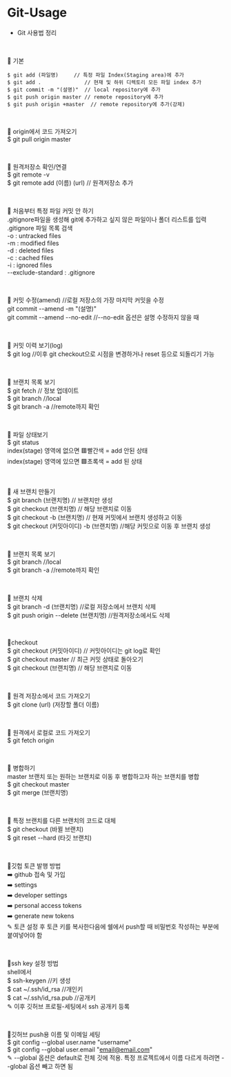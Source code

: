 # Git-Usage

* Git 사용법 정리

<br/>

📍 기본
```
$ git add (파일명)     // 특정 파일 Index(Staging area)에 추가
$ git add . 			 // 현재 및 하위 디렉토리 모든 파일 index 추가
$ git commit -m "(설명)"	// local repository에 추가
$ git push origin master // remote repository에 추가
$ git push origin +master  // remote repository에 추가(강제)
```

<br/>

📍 origin에서 코드 가져오기
<br>$ git pull origin master

<br/>

📍 원격저장소 확인/연결
<br>$ git remote -v
<br>$ git remote add (이름) (url) // 원격저장소 추가

<br/>

📍 처음부터 특정 파일 커밋 안 하기
<br>.gitignore파일을 생성해 git에 추가하고 싶지 않은 파일이나 폴더 리스트를 입력
<br>.gitignore 파일 목록 검색
<br>-o : untracked files
<br>-m : modified files
<br>-d : deleted files
<br>-c : cached files
<br>-i : ignored files
<br>--exclude-standard : .gitignore

<br/>

📍 커밋 수정(amend)     //로컬 저장소의 가장 마지막 커밋을 수정
<br>git commit --amend -m "(설명)"
<br>git commit --amend --no-edit //--no-edit 옵션은 설명 수정하지 않을 때

<br/>

📍 커밋 이력 보기(log)
<br>$ git log     //이후 git checkout으로 시점을 변경하거나 reset 등으로 되돌리기 가능

<br/>

📍 브랜치 목록 보기
<br>$ git fetch		  // 정보 업데이트
<br>$ git branch  	  //local
<br>$ git branch -a   //remote까지 확인

<br/>

📍 파일 상태보기
<br>$ git status
<br>index(stage) 영역에 없으면 🟥빨간색 = add 안된 상태
<br>index(stage) 영역에 있으면 🟩초록색 = add 된 상태

<br/>

📍 새 브랜치 만들기
<br>$ git branch (브랜치명) 	   			   // 브랜치만 생성
<br>$ git checkout (브랜치명)    			   // 해당 브랜치로 이동
<br>$ git checkout -b (브랜치명) 			   // 현재 커밋에서 브랜치 생성하고 이동
<br>$ git checkout (커밋아이디) -b (브랜치명)   //해당 커밋으로 이동 후 브랜치 생성

<br/>

📍 브랜치 목록 보기
<br>$ git branch    //local
<br>$ git branch -a //remote까지 확인

<br/>

📍 브랜치 삭제
<br>$ git branch -d (브랜치명) 			   //로컬 저장소에서 브랜치 삭제
<br>$ git push origin --delete (브랜치명)    //원격저장소에서도 삭제

<br/>

📍checkout
<br>$ git checkout (커밋아이디)  // 커밋아이디는 git log로 확인
<br>$ git checkout master	  // 최근 커밋 상태로 돌아오기
<br>$ git checkout (브랜치명)   // 해당 브랜치로 이동

<br/>

📍 원격 저장소에서 코드 가져오기
<br>$ git clone (url) (저장할 폴더 이름)

<br/>

📍 원격에서 로컬로 코드 가져오기
<br>$ git fetch origin

<br/>

📍 병합하기
<br>master 브랜치 또는 원하는 브랜치로 이동 후 병합하고자 하는 브랜치를 병합
<br>$ git checkout master
<br>$ git merge (브랜치명)

<br/>

📍 특정 브랜치를 다른 브랜치의 코드로 대체
<br>$ git checkout (바뀔 브랜치)
<br>$ git reset --hard (타깃 브랜치)

<br/>

📍깃헙 토큰 발행 방법
<br>➡️ github 접속 및 가입
<br>➡️ settings 
<br>➡️ developer settings 
<br>➡️ personal access tokens 
<br>➡️ generate new tokens
<br>✎ 토큰 설정 후 토큰 키를 복사한다음에 쉘에서 push할 때 비밀번호 작성하는 부분에 붙여넣어야 함

<br/>

📍ssh key 설정 방법
<br>shell에서 
<br>$ ssh-keygen            //키 생성
<br>$ cat ~/.ssh/id_rsa     //개인키
<br>$ cat ~/.ssh/id_rsa.pub //공개키
<br>✎ 이후 깃허브 프로필-세팅에서 ssh 공개키 등록

<br/>

📍깃허브 push용 이름 및 이메일 세팅
<br>$ git config --global user.name "username"
<br>$ git config --global user.email "email@email.com"
<br>✎ --global 옵션은 default로 전체 깃에 적용. 특정 프로젝트에서 이름 다르게 하려면 --global 옵션 빼고 하면 됨
